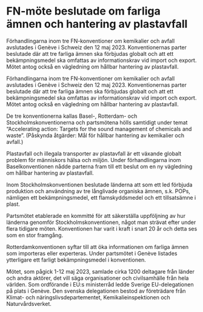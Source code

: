 # FN-möte beslutade om farliga ämnen och hantering av plastavfall

Förhandlingarna inom tre FN-konventioner om kemikalier och avfall avslutades i Genève i Schweiz den 12 maj 2023. Konventionernas parter beslutade där att tre farliga ämnen ska förbjudas globalt och att ett bekämpningsmedel ska omfattas av informationskrav vid import och export. Mötet antog också en vägledning om hållbar hantering av plastavfall.

Förhandlingarna inom tre FN-konventioner om kemikalier och avfall avslutades i Genève i Schweiz den 12 maj 2023. Konventionernas parter beslutade där att tre farliga ämnen ska förbjudas globalt och att ett bekämpningsmedel ska omfattas av informationskrav vid import och export. Mötet antog också en vägledning om hållbar hantering av plastavfall.

De tre konventionerna kallas Basel-, Rotterdam- och Stockholmskonventionerna och partsmötena hölls samtidigt under temat “Accelerating action: Targets for the sound management of chemicals and waste”. (Påskynda åtgärder: Mål för hållbar hantering av kemikalier och avfall.)

Plastavfall och illegala transporter av plastavfall är ett växande globalt problem för människors hälsa och miljön. Under förhandlingarna inom Baselkonventionen nådde parterna fram till ett beslut om en ny vägledning om hållbar hantering av plastavfall.

Inom Stockholmskonventionen beslutade länderna att som ett led förbjuda produktion och användning av tre långlivade organiska ämnen, s.k. POPs, nämligen ett bekämpningsmedel, ett flamskyddsmedel och ett tillsatsämne i plast.

Partsmötet etablerade en kommitté för att säkerställa uppföljning av hur länderna genomför Stockholmskonventionen, något man strävat efter under flera tidigare möten. Konventionen har varit i kraft i snart 20 år och detta ses som en stor framgång.

Rotterdamkonventionen syftar till att öka informationen om farliga ämnen som importeras eller experteras. Under partsmötet i Genève listades ytterligare ett farligt bekämpningsmedel i konventionen.

Mötet, som pågick 1-12 maj 2023, samlade cirka 1200 deltagare från länder och andra aktörer, det vill säga organisationer och civilsamhälle från hela världen. Som ordförande i EU:s ministerråd ledde Sverige EU-delegationen på plats i Genève. Den svenska delegationen bestod av företrädare från Klimat- och näringslivsdepartementet, Kemikalieinspektionen och Naturvårdsverket.
